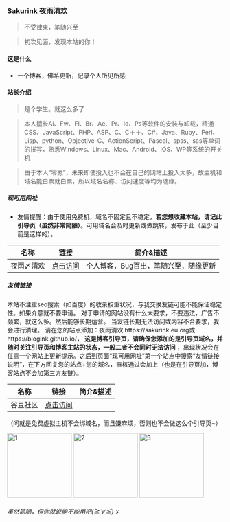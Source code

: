 ### Sakurink 夜雨清欢

> 不受律束，笔随兴至

> 初次见面，发现本站的你！

#### 这是什么

- 一个博客，佛系更新，记录个人所见所感

#### 站长介绍

> 是个学生。就这么多了

> 本人擅长Ai、Fw、Fl、Br、Ae、Pr、Id、Ps等软件的安装与卸载，精通CSS、JavaScript、PHP、ASP、C、C＋＋、C#、Java、Ruby、Perl、Lisp、python、Objective-C、ActionScript、Pascal、spss、sas等单词的拼写，熟悉Windows、Linux、Mac、Android、IOS、WP等系统的开关机

> 由于本人“零氪”，未来即使投入也不会在自己的网站上投入太多，故主机和域名能白票就白票，所以域名名称、访问速度等均为随缘。

##### 现可用网址

- 友情提醒：由于使用免费机，域名不固定且不稳定，**若您想收藏本站，请记此引导页（虽然非常简陋）**。可用域名会及时更新或做跳转，发布于此（至少目前是这样的）。

| 名称 | 链接       | 简介&描述 | 
| ----- | --------- | ----------- |
| 夜雨〆清欢 | [点击访问](http://sakurink.iblogger.org/) | 个人博客，Bug百出，笔随兴至，随缘更新 |

##### 友情链接

本站不注重seo搜索（如百度）的收录权重状况，与我交换友链可能不能保证稳定性。如果介意就不要申请。
对于申请的网站没有什么大要求，不要违法，广告不频繁，就这么多。然后能够长期运营。
当友链长期无法访问或内容不合要求，我会进行清理。
请在您的站点添加：夜雨清欢 https://<span><span>sakurink.eu.org或https://<span><span>blogink.github.io/， **这是博客引导页，请确保您添加的是引导页域名，并随时关注引导页和博客主站的状态，一般二者不会同时无法访问** ，出现状况会在任意一个网站上更新提示。之后到页面“现可用网址”第一个站点中搜索“友情链接说明”，在下方回复您的站点+您的域名，审核通过会加上（也是在引导页加，博客站点不会加第三方友链）。

| 名称 | 链接       | 简介&描述 | 
| ----- | --------- | ----------- |
| 谷豆社区 | [点击访问](https://www.gudou.top/) |   |

（问就是免费虚拟主机不会绑域名，而且嫌麻烦，否则也不会做这么个引导页~）

<img height="150" alt="1" src="https://github.com/blogink/blogink.github.io/assets/74526568/35e62624-0256-4295-b055-74538bb1ec6a">
<img height="150" alt="2" src="https://github.com/blogink/blogink.github.io/assets/74526568/18e2d60a-7636-4e07-ade5-2ab5296aa604">
<img height="150" alt="3" src="https://github.com/blogink/blogink.github.io/assets/74526568/fd4d6aae-8d7a-404f-a777-11bb1db214e0">

###### 虽然简陋，但你就说能不能用吧(≧∀≦)ゞ
